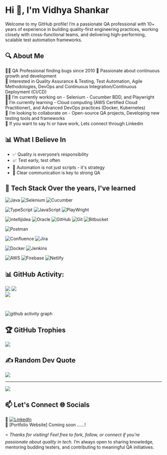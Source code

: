 # Hi 👋, I'm Vidhya Shankar

Welcome to my GitHub profile! I’m a passionate QA professional with 10+ years of experience in building quality-first engineering practices, working closely with cross-functional teams, and delivering high-performing, scalable test automation frameworks.

## 🔍 About Me

👨‍💻 QA Professional finding bugs since 2010 🙂 Passionate about continuous growth and development <br>
👀 Interested in Quality Assurance & Testing, Test Automation, Agile Methodologies, DevOps and Continuous Integration/Continuous Deployment (CI/CD)<br>
👨‍💻 I’m currently working on - Selenium - Cucumber BDD, and Playwright <br>
🌱 I’m currently learning - Cloud computing (AWS Certified Cloud Practitioner), and Advanced DevOps practices (Docker, Kubernetes) <br>
🤝 I’m looking to collaborate on - Open-source QA projects, Developing new testing tools and frameworks<br>
💞 If you want to say hi or have work, Lets connect through Linkedin


## 📊 What I Believe In

- ✅ Quality is everyone’s responsibility  
- 📈 Test early, test often  
- 🧪 Automation is not just scripts - it's strategy  
- 📢 Clear communication is key to strong QA



## 🚀 Tech Stack Over the years, I've learned
![Java](https://img.shields.io/badge/java-%23ED8B00.svg?style=for-the-badge&logo=openjdk&logoColor=white) ![Selenium](https://img.shields.io/badge/-selenium-CB02A?style=for-the-badge&logo=selenium&logoColor=white) ![Cucumber](https://img.shields.io/badge/Cucumber-43B02A?style=for-the-badge&logo=cucumber&logoColor=white) 

![TypeScript]([https://img.shields.io/badge/javascript-%23323330.svg?style=for-the-badge&logo=javascript&logoColor=%23F7DF1E]) ![JavaScript](https://img.shields.io/badge/javascript-%23323330.svg?style=for-the-badge&logo=javascript&logoColor=%23F7DF1E) ![PlayWright](https://img.shields.io/static/v1?style=for-the-badge&message=Playwright&color=2EAD33&logo=Playwright&logoColor=FFFFFF&label=)

![intellijidea](https://img.shields.io/badge/IntelliJIDEA-000000.svg?style=for-the-badge&logo=intellij-idea&logoColor=white)
![Oracle](https://img.shields.io/badge/Oracle-F80000?style=for-the-badge&logo=oracle&logoColor=white)
![GitHub](https://img.shields.io/badge/github-%23121011.svg?style=for-the-badge&logo=github&logoColor=white) ![Git](https://img.shields.io/badge/git-%23F05033.svg?style=for-the-badge&logo=git&logoColor=white) ![Bitbucket](https://img.shields.io/badge/bitbucket-%230047B3.svg?style=for-the-badge&logo=bitbucket&logoColor=white)

![Postman](https://img.shields.io/badge/Postman-FF6C37?style=for-the-badge&logo=postman&logoColor=white)

![Confluence](https://img.shields.io/badge/confluence-%23172BF4.svg?style=for-the-badge&logo=confluence&logoColor=white)    ![Jira](https://img.shields.io/badge/jira-%230A0FFF.svg?style=for-the-badge&logo=jira&logoColor=white) 

![Docker](https://img.shields.io/badge/docker-%230db7ed.svg?style=for-the-badge&logo=docker&logoColor=white) ![Jenkins](https://img.shields.io/badge/jenkins-%232C5263.svg?style=for-the-badge&logo=jenkins&logoColor=white) 

![AWS](https://img.shields.io/badge/AWS-%23FF9900.svg?style=for-the-badge&logo=amazon-aws&logoColor=white) ![Firebase](https://img.shields.io/badge/firebase-%23039BE5.svg?style=for-the-badge&logo=firebase) ![Netlify](https://img.shields.io/badge/netlify-%23000000.svg?style=for-the-badge&logo=netlify&logoColor=#00C7B7)

## 📊 GitHub Activity:
![](https://github-readme-stats.vercel.app/api?username=im-vidhyashankar&theme=dark&hide_border=false&include_all_commits=false&count_private=true) ![](https://github-readme-streak-stats.herokuapp.com/?user=im-vidhyashankar&theme=dark&hide_border=false)<br/>
![](https://github-readme-stats.vercel.app/api/top-langs/?username=im-vidhyashankar&theme=dark&hide_border=false&include_all_commits=false&count_private=true&layout=compact)

<br/>

![github activity graph](https://github-readme-activity-graph.vercel.app/graph?username=im-vidhyashankar&theme=nord)

## 🏆 GitHub Trophies
![](https://github-profile-trophy.vercel.app/?username=im-vidhyashankar&theme=radical&no-frame=false&no-bg=true&margin-w=4)

## ✍️ Random Dev Quote
![](https://quotes-github-readme.vercel.app/api?type=horizontal&theme=radical)

---
[![](https://visitcount.itsvg.in/api?id=im-vidhyashankar&icon=0&color=0)](https://visitcount.itsvg.in)

<!-- Proudly created with GPRM ( https://gprm.itsvg.in ) -->

<!-- Proudly created with GPRM ( https://gprm.itsvg.in ) -->


## 📫 Let's Connect 🌐 Socials

🔗 [![LinkedIn](https://img.shields.io/badge/LinkedIn-%230077B5.svg?logo=linkedin&logoColor=white)](https://linkedin.com/in/in/vidhyashankarn/) <br>
💼 [Portfolio Website] Coming soon ......!


⭐️ *Thanks for visiting! Feel free to fork, follow, or connect if you're passionate about quality in tech.*  I’m always open to sharing knowledge, mentoring budding testers, and contributing to meaningful QA initiatives.


